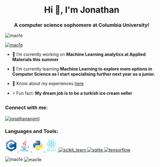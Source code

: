 <h1 align="center">Hi 👋, I'm Jonathan</h1>
<h3 align="center">A computer science sophomore at Columbia University!</h3>

<p align="left"> <img src="https://komarev.com/ghpvc/?username=mao1e&label=Profile%20views&color=0e75b6&style=flat" alt="mao1e" /> </p>

<p align="left"> <a href="https://github.com/ryo-ma/github-profile-trophy"><img src="https://github-profile-trophy.vercel.app/?username=mao1e" alt="mao1e" /></a> </p>

- 🔭 I’m currently working on **Machine Learning analytics at Applied Materials this summer**

- 🌱 I’m currently learning **Machine Learning to explore more options in Computer Science as I start specialising further next year as a junior.**

- 📄 Know about my experiences [here](https://drive.google.com/file/d/1AtY9EPqKQeeJXCb-HZgsxhzPKY-C10tA/view?usp=share_link)

- ⚡ Fun fact: **My dream job is to be a turkish ice cream seller**

<h3 align="left">Connect with me:</h3>
<p align="left">
<a href="https://linkedin.com/in/jonathanangml" target="blank"><img align="center" src="https://raw.githubusercontent.com/rahuldkjain/github-profile-readme-generator/master/src/images/icons/Social/linked-in-alt.svg" alt="jonathanangml" height="30" width="40" /></a>
</p>

<h3 align="left">Languages and Tools:</h3>
<p align="left"> <a href="https://www.cprogramming.com/" target="_blank" rel="noreferrer"> <img src="https://raw.githubusercontent.com/devicons/devicon/master/icons/c/c-original.svg" alt="c" width="40" height="40"/> </a> <a href="https://www.java.com" target="_blank" rel="noreferrer"> <img src="https://raw.githubusercontent.com/devicons/devicon/master/icons/java/java-original.svg" alt="java" width="40" height="40"/> </a> <a href="https://www.python.org" target="_blank" rel="noreferrer"> <img src="https://raw.githubusercontent.com/devicons/devicon/master/icons/python/python-original.svg" alt="python" width="40" height="40"/> </a> <a href="https://reactjs.org/" target="_blank" rel="noreferrer"> <img src="https://raw.githubusercontent.com/devicons/devicon/master/icons/react/react-original-wordmark.svg" alt="react" width="40" height="40"/> </a> <a href="https://scikit-learn.org/" target="_blank" rel="noreferrer"> <img src="https://upload.wikimedia.org/wikipedia/commons/0/05/Scikit_learn_logo_small.svg" alt="scikit_learn" width="40" height="40"/> </a> <a href="https://www.sqlite.org/" target="_blank" rel="noreferrer"> <img src="https://www.vectorlogo.zone/logos/sqlite/sqlite-icon.svg" alt="sqlite" width="40" height="40"/> </a> <a href="https://www.tensorflow.org" target="_blank" rel="noreferrer"> <img src="https://www.vectorlogo.zone/logos/tensorflow/tensorflow-icon.svg" alt="tensorflow" width="40" height="40"/> </a> </p>

<p><img align="left" src="https://github-readme-stats.vercel.app/api/top-langs?username=mao1e&show_icons=true&locale=en&layout=compact" alt="mao1e" /></p>

<p>&nbsp;<img align="center" src="https://github-readme-stats.vercel.app/api?username=mao1e&show_icons=true&locale=en" alt="mao1e" /></p>

